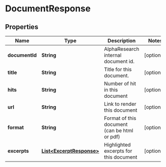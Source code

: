

# DocumentResponse


## Properties

| Name | Type | Description | Notes |
|------------ | ------------- | ------------- | -------------|
|**documentId** | **String** | AlphaResearch internal document id. |  [optional] |
|**title** | **String** | Title for this document. |  [optional] |
|**hits** | **String** | Number of hit in this document |  [optional] |
|**url** | **String** | Link to render this document |  [optional] |
|**format** | **String** | Format of this document (can be html or pdf) |  [optional] |
|**excerpts** | [**List&lt;ExcerptResponse&gt;**](ExcerptResponse.md) | Highlighted excerpts for this document |  [optional] |



